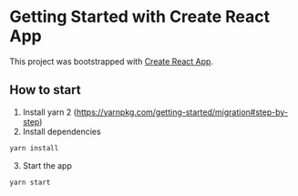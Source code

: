 # Getting Started with Create React App

This project was bootstrapped with [Create React App](https://github.com/facebook/create-react-app).

## How to start

1) Install yarn 2 (https://yarnpkg.com/getting-started/migration#step-by-step)
2) Install dependencies

```sh
yarn install
```

3) Start the app

```sh
yarn start
```
